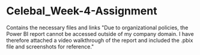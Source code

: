 # Celebal_Week-4-Assignment
Contains the necessary files and links
"Due to organizational policies, the Power BI report cannot be accessed outside of my company domain. I have therefore attached a video walkthrough of the report and included the .pbix file and screenshots for reference."
